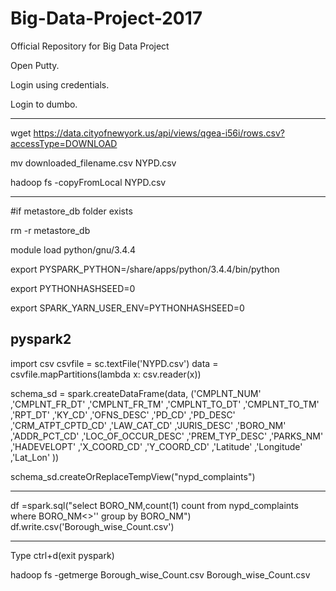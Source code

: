 # Big-Data-Project-2017
 Official Repository for Big Data Project

Open Putty.

Login using credentials.

Login to dumbo.

---------------------------------------

wget https://data.cityofnewyork.us/api/views/qgea-i56i/rows.csv?accessType=DOWNLOAD

mv downloaded_filename.csv NYPD.csv

hadoop fs -copyFromLocal NYPD.csv

----------------------------------------

#if metastore_db folder exists 

rm -r metastore_db

module load python/gnu/3.4.4 

export PYSPARK_PYTHON=/share/apps/python/3.4.4/bin/python 

export PYTHONHASHSEED=0 

export SPARK_YARN_USER_ENV=PYTHONHASHSEED=0

pyspark2
----------------------------------------

import csv csvfile = sc.textFile('NYPD.csv') data = csvfile.mapPartitions(lambda x: csv.reader(x))

schema_sd = spark.createDataFrame(data, ('CMPLNT_NUM' ,'CMPLNT_FR_DT' ,'CMPLNT_FR_TM' ,'CMPLNT_TO_DT' ,'CMPLNT_TO_TM' ,'RPT_DT' ,'KY_CD' ,'OFNS_DESC' ,'PD_CD' ,'PD_DESC' ,'CRM_ATPT_CPTD_CD' ,'LAW_CAT_CD' ,'JURIS_DESC' ,'BORO_NM' ,'ADDR_PCT_CD' ,'LOC_OF_OCCUR_DESC' ,'PREM_TYP_DESC' ,'PARKS_NM' ,'HADEVELOPT' ,'X_COORD_CD' ,'Y_COORD_CD' ,'Latitude' ,'Longitude' ,'Lat_Lon' ))

schema_sd.createOrReplaceTempView("nypd_complaints")

-----------------------------------------

df =spark.sql("select BORO_NM,count(1) count from nypd_complaints where BORO_NM<>'' group by BORO_NM") df.write.csv('Borough_wise_Count.csv')

------------------------------------------

Type ctrl+d(exit pyspark)

hadoop fs -getmerge Borough_wise_Count.csv Borough_wise_Count.csv
